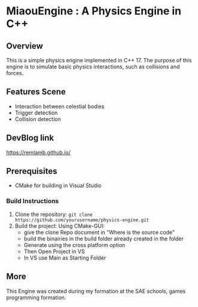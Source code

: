 # MiaouEngine : A Physics Engine in C++

## Overview
This is a simple physics engine implemented in C++ 17. 
The purpose of this engine is to simulate basic physics interactions, such as collisions and forces.

## Features Scene
- Interaction between celestial bodies
- Trigger detection 
- Collision detection

## DevBlog link 
https://remlamb.github.io/ 

## Prerequisites
- CMake for building in Visual Studio 

### Build Instructions
1. Clone the repository: `git clone https://github.com/yourusername/physics-engine.git`
2. Build the project:
   Using CMake-GUI:
    - give the clone Repo document in "Where is the source code"
    - build the binairies in the build folder already created in the folder
    - Generate using the cross platform option
    - Then Open Project in VS
    - In VS use Main as Starting Folder    

## More
This Engine was created during my formation at the SAE schools, games programming formation.
